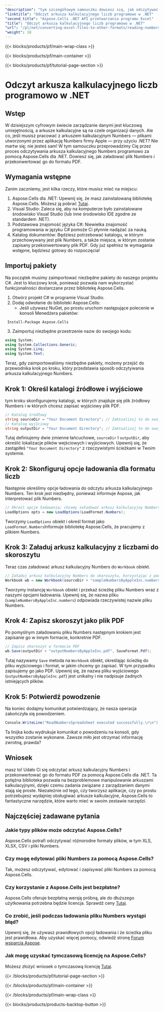 ```yaml
---
"description": "tym szczegółowym samouczku dowiesz się, jak odczytywać arkusze kalkulacyjne Numbers i konwertować je do formatu PDF za pomocą Aspose.Cells dla .NET."
"linktitle": "Odczyt arkusza kalkulacyjnego liczb programowo w .NET"
"second_title": "Aspose.Cells .NET API przetwarzania programu Excel"
"title": "Odczyt arkusza kalkulacyjnego liczb programowo w .NET"
"url": "/pl/net/converting-excel-files-to-other-formats/reading-numbers-spreadsheet/"
"weight": 18
---
```


{{< blocks/products/pf/main-wrap-class >}}

{{< blocks/products/pf/main-container >}}

{{< blocks/products/pf/tutorial-page-section >}}

# Odczyt arkusza kalkulacyjnego liczb programowo w .NET

## Wstęp
W dzisiejszym cyfrowym świecie zarządzanie danymi jest kluczową umiejętnością, a arkusze kalkulacyjne są na czele organizacji danych. Ale co, jeśli musisz pracować z arkuszem kalkulacyjnym Numbers — plikami utworzonymi przez aplikację Numbers firmy Apple — przy użyciu .NET? Nie martw się; nie jesteś sam! W tym samouczku przeprowadzimy Cię przez proces odczytywania arkusza kalkulacyjnego Numbers programowo za pomocą Aspose.Cells dla .NET. Dowiesz się, jak załadować plik Numbers i przekonwertować go do formatu PDF.
## Wymagania wstępne
Zanim zaczniemy, jest kilka rzeczy, które musisz mieć na miejscu:
1. Aspose.Cells dla .NET: Upewnij się, że masz zainstalowaną bibliotekę Aspose.Cells. Możesz ją pobrać [Tutaj](https://releases.aspose.com/cells/net/).
2. Visual Studio: Zaleca się, aby na komputerze było zainstalowane środowisko Visual Studio (lub inne środowisko IDE zgodne ze standardem .NET).
3. Podstawowa znajomość języka C#: Niewielka znajomość programowania w języku C# pomoże Ci płynnie nadążać za nauką.
4. Katalog dokumentów: Będziesz potrzebować katalogu, w którym przechowywany jest plik Numbers, a także miejsca, w którym zostanie zapisany przekonwertowany plik PDF.
Gdy już spełnisz te wymagania wstępne, będziesz gotowy do rozpoczęcia!
## Importuj pakiety
Na początek musimy zaimportować niezbędne pakiety do naszego projektu C#. Jest to kluczowy krok, ponieważ pozwala nam wykorzystać funkcjonalności dostarczane przez bibliotekę Aspose.Cells.
1. Otwórz projekt C# w programie Visual Studio.
2. Dodaj odwołanie do biblioteki Aspose.Cells:
   - Jeśli używasz NuGet, po prostu uruchom następujące polecenie w konsoli Menedżera pakietów:
```
 Install-Package Aspose.Cells
 ```
3. Zaimportuj niezbędne przestrzenie nazw do swojego kodu:
```csharp
using System;
using System.Collections.Generic;
using System.Linq;
using System.Text;
```
Teraz, gdy zaimportowaliśmy niezbędne pakiety, możemy przejść do przewodnika krok po kroku, który przedstawia sposób odczytywania arkusza kalkulacyjnego Numbers.
## Krok 1: Określ katalogi źródłowe i wyjściowe
tym kroku skonfigurujemy katalogi, w których znajduje się plik źródłowy Numbers i w których chcesz zapisać wyjściowy plik PDF.
```csharp
// Katalog źródłowy
string sourceDir = "Your Document Directory"; // Zaktualizuj to do swojego aktualnego katalogu
// Katalog wyjściowy
string outputDir = "Your Document Directory"; // Zaktualizuj to do swojego aktualnego katalogu
```
Tutaj definiujemy dwie zmienne łańcuchowe, `sourceDir` I `outputDir`, aby określić lokalizacje plików wejściowych i wyjściowych. Upewnij się, że zastąpiłeś `"Your Document Directory"` z rzeczywistymi ścieżkami w Twoim systemie.
## Krok 2: Skonfiguruj opcje ładowania dla formatu liczb
Następnie określimy opcje ładowania do odczytu arkusza kalkulacyjnego Numbers. Ten krok jest niezbędny, ponieważ informuje Aspose, jak interpretować plik Numbers.
```csharp
// Określ opcje ładowania; chcemy załadować arkusz kalkulacyjny Numbers
LoadOptions opts = new LoadOptions(LoadFormat.Numbers);
```
Tworzymy `LoadOptions` obiekt i określ format jako `LoadFormat.Numbers`Informuje bibliotekę Aspose.Cells, że pracujemy z plikiem Numbers. 
## Krok 3: Załaduj arkusz kalkulacyjny z liczbami do skoroszytu
Teraz czas załadować arkusz kalkulacyjny Numbers do `Workbook` obiekt.
```csharp
// Załaduj arkusz kalkulacyjny Numbers do skoroszytu, korzystając z powyższych opcji ładowania
Workbook wb = new Workbook(sourceDir + "sampleNumbersByAppleInc.numbers", opts);
```
Tworzymy instancję `Workbook` obiekt i przekaż ścieżkę pliku Numbers wraz z naszymi opcjami ładowania. Upewnij się, że nazwa pliku (`sampleNumbersByAppleInc.numbers`) odpowiada rzeczywistej nazwie pliku Numbers.
## Krok 4: Zapisz skoroszyt jako plik PDF
Po pomyślnym załadowaniu pliku Numbers następnym krokiem jest zapisanie go w innym formacie, konkretnie PDF.
```csharp
// Zapisz skoroszyt w formacie PDF
wb.Save(outputDir + "outputNumbersByAppleInc.pdf", SaveFormat.Pdf);
```
Tutaj nazywamy `Save` metoda na `Workbook` obiekt, określając ścieżkę do pliku wyjściowego i format, w jakim chcemy go zapisać. W tym przypadku zapisujemy go jako PDF. Upewnij się, że nazwa pliku wyjściowego (`outputNumbersByAppleInc.pdf`) jest unikalny i nie nadpisuje żadnych istniejących plików.
## Krok 5: Potwierdź powodzenie
Na koniec dodajmy komunikat potwierdzający, że nasza operacja zakończyła się powodzeniem.
```csharp
Console.WriteLine("ReadNumbersSpreadsheet executed successfully.\r\n");
```
Ta linijka kodu wydrukuje komunikat o powodzeniu na konsoli, gdy wszystko zostanie wykonane. Zawsze miło jest otrzymać informację zwrotną, prawda?
## Wniosek
masz to! Udało Ci się odczytać arkusz kalkulacyjny Numbers i przekonwertować go do formatu PDF za pomocą Aspose.Cells dla .NET. Ta potężna biblioteka pozwala na bezproblemowe manipulowanie arkuszami kalkulacyjnymi, dzięki czemu zadania związane z zarządzaniem danymi stają się proste. Niezależnie od tego, czy tworzysz aplikacje, czy po prostu potrzebujesz wydajniej obsługiwać arkusze kalkulacyjne, Aspose.Cells to fantastyczne narzędzie, które warto mieć w swoim zestawie narzędzi.
## Najczęściej zadawane pytania
### Jakie typy plików może odczytać Aspose.Cells?  
Aspose.Cells potrafi odczytywać różnorodne formaty plików, w tym XLS, XLSX, CSV i pliki Numbers. 
### Czy mogę edytować pliki Numbers za pomocą Aspose.Cells?  
Tak, możesz odczytywać, edytować i zapisywać pliki Numbers za pomocą Aspose.Cells.
### Czy korzystanie z Aspose.Cells jest bezpłatne?  
Aspose.Cells oferuje bezpłatną wersję próbną, ale do dłuższego użytkowania potrzebna będzie licencja. Sprawdź ceny [Tutaj](https://purchase.aspose.com/buy).
### Co zrobić, jeśli podczas ładowania pliku Numbers wystąpi błąd?  
Upewnij się, że używasz prawidłowych opcji ładowania i że ścieżka pliku jest prawidłowa. Aby uzyskać więcej pomocy, odwiedź stronę [Forum wsparcia Aspose](https://forum.aspose.com/c/cells/9).
### Jak mogę uzyskać tymczasową licencję na Aspose.Cells?  
Możesz złożyć wniosek o tymczasową licencję [Tutaj](https://purchase.aspose.com/temporary-license/).

{{< /blocks/products/pf/tutorial-page-section >}}

{{< /blocks/products/pf/main-container >}}

{{< /blocks/products/pf/main-wrap-class >}}

{{< blocks/products/products-backtop-button >}}